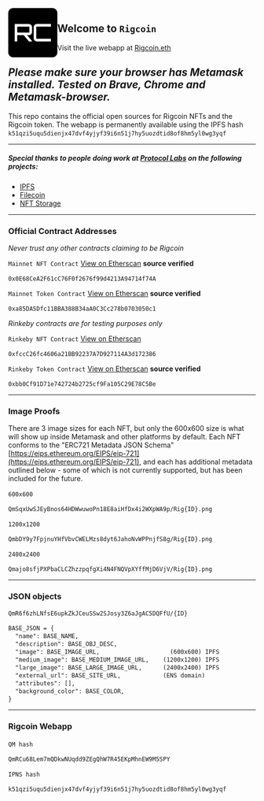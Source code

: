 
<img align="left" width="100" height="100" alt="Rigcoin Logo" src="logo.png">

## Welcome to `Rigcoin`

Visit the live webapp at [Rigcoin.eth](https://rigcoin.eth)

*Please make sure your browser has Metamask installed. Tested on Brave, Chrome and Metamask-browser.*
---

This repo contains the official open sources for Rigcoin NFTs and the Rigcoin token. The webapp is permanently available using the IPFS hash `k51qzi5uqu5dienjx47dvf4yjyf39i6n51j7hy5uozdtid8of8hm5yl0wg3yqf`

---

##### Special thanks to people doing work at [Protocol Labs](https://protocol.ai/) on the following projects:
- [IPFS](https://ipfs.io/)
- [Filecoin](https://docs.filecoin.io/about-filecoin/ipfs-and-filecoin/)
- [NFT Storage](https://nft.storage/)

---

### Official Contract Addresses

*Never trust any other contracts claiming to be Rigcoin*

`Mainnet NFT Contract` [View on Etherscan](https://etherscan.io/address/0x0E68CeA2F61cC76F0f2676f99d4213A94714f74A) **source verified**
```
0x0E68CeA2F61cC76F0f2676f99d4213A94714f74A
```

`Mainnet Token Contract` [View on Etherscan](https://etherscan.io/address/0xa85DA5Dfc11BBA388B34aA0C3Cc278b0703050c1) **source verified**
```
0xa85DA5Dfc11BBA388B34aA0C3Cc278b0703050c1
```

*Rinkeby contracts are for testing purposes only*

`Rinkeby NFT Contract` [View on Etherscan](https://rinkeby.etherscan.io/address/0xfccC26fc4606a21BB92237A7D927114A3d172386)

```
0xfccC26fc4606a21BB92237A7D927114A3d172386
```

`Rinkeby Token Contract` [View on Etherscan](https://rinkeby.etherscan.io/address/0xbb0Cf91D71e742724b2725cf9Fa105C29E78C5Be) **source verified**
```
0xbb0Cf91D71e742724b2725cf9Fa105C29E78C5Be
```

---

### Image Proofs
There are 3 image sizes for each NFT, but only the 600x600 size is what
will show up inside Metamask and other platforms by default. Each NFT conforms to the
"ERC721 Metadata JSON Schema" [https://eips.ethereum.org/EIPS/eip-721](https://eips.ethereum.org/EIPS/eip-721), and each has
additional metadata outlined below - some of which is not currently supported, but
has been included for the future.


`600x600`
```
QmSqxUwSJEyBnos64HDWwuwoPn18E8aiHfDx4i2WXpWA9p/Rig{ID}.png
```

`1200x1200`
```
QmbDY9y7FpjnuYHfVbvCWELMzs8dyt6JahoNvWPPnjfS8g/Rig{ID}.png
```

`2400x2400`
```
Qmajo8sfjPXPbaCLCZhzzpqfgXi4N4FNQVpXYffMjD6VjV/Rig{ID}.png
```

---

### JSON objects

```
QmR6f6zhLNfsE6upkZkJCeuSSw2SJosy3Z6aJgAC5DQFfU/{ID}
```

```
BASE_JSON = {
  "name": BASE_NAME,
  "description": BASE_OBJ_DESC,            
  "image": BASE_IMAGE_URL,                    (600x600) IPFS
  "medium_image": BASE_MEDIUM_IMAGE_URL,    (1200x1200) IPFS
  "large_image": BASE_LARGE_IMAGE_URL,      (2400x2400) IPFS
  "external_url": BASE_SITE_URL,            (ENS domain)
  "attributes": [],
  "background_color": BASE_COLOR,
}
```

---

### Rigcoin Webapp

`QM hash`
```
QmRCu68Lem7mQDkwNUqdd9ZEgQhW7R45EKpMhnEW9M5SPY
```

`IPNS hash`
```
k51qzi5uqu5dienjx47dvf4yjyf39i6n51j7hy5uozdtid8of8hm5yl0wg3yqf
```
